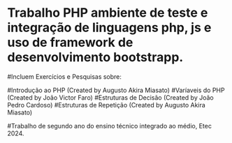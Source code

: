 # Trabalho PHP ambiente de teste e integração de linguagens php, js e uso de framework de desenvolvimento bootstrapp.  

#Incluem Exercícios e Pesquisas sobre:

#Introdução ao PHP (Created by Augusto Akira Miasato)
#Varíaveis do PHP (Created by João Victor Faro)
#Estruturas de Decisão (Created by João Pedro Cardoso)
#Estruturas de Repetição (Created by Augusto Akira Miasato)

#Trabalho de segundo ano do ensino técnico integrado ao médio, Etec 2024.
